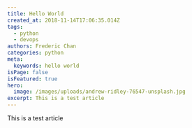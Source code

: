 ```yaml
---
title: Hello World
created_at: 2018-11-14T17:06:35.014Z
tags:
  - python
  - devops
authors: Frederic Chan
categories: python
meta:
  keywords: hello world
isPage: false
isFeatured: true
hero:
  image: /images/uploads/andrew-ridley-76547-unsplash.jpg
excerpt: This is a test article
---
```

This is a test article
